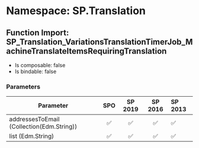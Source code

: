 # Namespace: SP.Translation

## Function Import: SP_Translation_VariationsTranslationTimerJob_MachineTranslateItemsRequiringTranslation

- Is composable: false
- Is bindable: false

### Parameters

Parameter | SPO | SP 2019 | SP 2016 | SP 2013
----------|:---:|:-------:|:-------:|:-------
addressesToEmail (Collection(Edm.String)) | ✅ | ✅ | ✅ | ✅
list (Edm.String) | ✅ | ✅ | ✅ | ✅